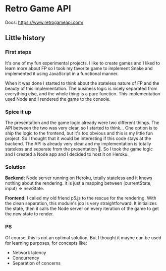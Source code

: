 # Retro Game API

Docs: https://www.retrogameapi.com/

## Little history

### First steps

It's one of my fun experimental projects. I like to create games and I liked to learn more about FP so I took my favorite game to implement Snake and implemented it using JavaScript in a functional manner.

When it was done I started to think about the stateless nature of FP and the beauty of this implementation. The business logic is nicely separated from everything else, and the whole thing is a pure function. This implementation used Node and I rendered the game to the console.

### Spice it up

The presentation and the game logic already were two different things. The API between the two was very clear, so I started to think...
One option is to ship the logic to the frontend, but it's too obvious and this is my little fun project. So I thought that it would be interesting if this code stays at the backend. The API is already very clear and my implementation is totally stateless and separate from the presentation 🤠.
So I took the game logic and I created a Node app and I decided to host it on Heroku.

### Solution

<b>Backend:</b> Node server running on Heroku, totally stateless and it knows nothing about the rendering. It is just a mapping between (currentState, input) => newState.

<b>Frontend:</b> I called my old friend p5.js to the rescue for the rendering. With the clean separation, this module's job is very straightforward. It initializes the state, then it calls the Node server on every iteration of the game to get the new state to render. 

### PS

Of course, this is not an optimal solution, But I thought it maybe can be used for learning purposes, for concepts like:

- Network latency
- Concurrency
- Separation of concerns
